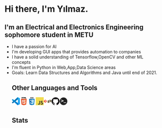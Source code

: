 <h1>Hi there, I'm Yılmaz.</h1>
<body
<div>
<h2>I'm an Electrical and Electronics Engineering sophomore student in METU</h2>
<ul>
    <li>I have a passion for AI</li>
    <li>I'm developing GUI apps that provides automation to companies</li>
    <li>I have a solid understanding of Tensorflow,OpenCV and other ML concepts</li>
    <li>I'm fluent in Python in Web,App,Data Science areas</li>
    <li>Goals: Learn Data Structures and Algorithms and Java until end of 2021.</li>
</div>
<h2>Other Languages and Tools</h2>
<div>
  <p>
  <img align="left" alt="Visual Studio Code" width="26px" src="https://raw.githubusercontent.com/github/explore/80688e429a7d4ef2fca1e82350fe8e3517d3494d/topics/visual-studio-code/visual-studio-code.png" />
  <img align="left" alt="HTML5" width="26px" src="https://raw.githubusercontent.com/github/explore/80688e429a7d4ef2fca1e82350fe8e3517d3494d/topics/html/html.png"/>
  <img align="left" alt="CSS3" width="26px" src="https://raw.githubusercontent.com/github/explore/80688e429a7d4ef2fca1e82350fe8e3517d3494d/topics/css/css.png" />
  <img align="left" alt="JavaScript" width="26px" src="https://raw.githubusercontent.com/github/explore/80688e429a7d4ef2fca1e82350fe8e3517d3494d/topics/javascript/javascript.png" />
  <img align="left" alt="Git" width="26px" src="https://raw.githubusercontent.com/github/explore/80688e429a7d4ef2fca1e82350fe8e3517d3494d/topics/git/git.png" />
  <img align="left" alt="GitHub" width="26px" src="https://raw.githubusercontent.com/github/explore/78df643247d429f6cc873026c0622819ad797942/topics/github/github.png"/>
  <img align="left" alt="Terminal" width="26px" src="https://raw.githubusercontent.com/github/explore/80688e429a7d4ef2fca1e82350fe8e3517d3494d/topics/terminal/terminal.png"/>
  </p>
</div>
<p><br><br></p>
<h2>Stats</h2>



</body>
